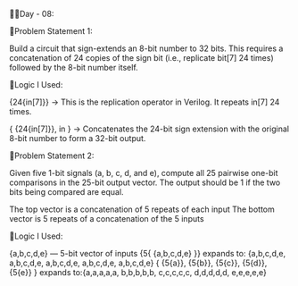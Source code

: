 👩‍💻Day - 08:

📌Problem Statement 1:

Build a circuit that sign-extends an 8-bit number to 32 bits. This requires a concatenation of 24 copies of the sign bit (i.e., replicate bit[7] 24 times)
followed by the 8-bit number itself.

🧠Logic I Used: 

{24{in[7]}} → This is the replication operator in Verilog. It repeats in[7] 24 times.

{ {24{in[7]}}, in } → Concatenates the 24-bit sign extension with the original 8-bit number to form a 32-bit output.

📌Problem Statement 2:

Given five 1-bit signals (a, b, c, d, and e), compute all 25 pairwise one-bit comparisons in the 25-bit output vector. The output should be 1 if the two bits
being compared are equal.

The top vector is a concatenation of 5 repeats of each input
The bottom vector is 5 repeats of a concatenation of the 5 inputs

🧠Logic I Used: 

{a,b,c,d,e} — 5-bit vector of inputs
{5{ {a,b,c,d,e} }} expands to: {a,b,c,d,e, a,b,c,d,e, a,b,c,d,e, a,b,c,d,e, a,b,c,d,e}
{ {5{a}}, {5{b}}, {5{c}}, {5{d}}, {5{e}} } expands to:{a,a,a,a,a, b,b,b,b,b, c,c,c,c,c, d,d,d,d,d, e,e,e,e,e}
